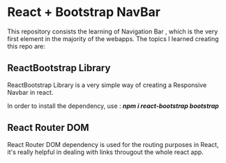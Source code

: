 # React + Bootstrap NavBar

This repository consists the learning of Navigation Bar , which is the very first element in the majority of the webapps.
The topics I learned creating this repo are:

## ReactBootstrap Library

ReactBootstrap Library is a very simple way of creating a Responsive Navbar in react.

In order to install the dependency, use :  <strong> *npm i react-bootstrap bootstrap* </strong>

## React Router DOM

React Router DOM dependency is used for the routing purposes in React, it's really helpful in dealing with links througout the whole react app.

